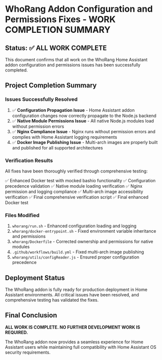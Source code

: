 # WhoRang Addon Configuration and Permissions Fixes - WORK COMPLETION SUMMARY

## Status: ✅ ALL WORK COMPLETE

This document confirms that all work on the WhoRang Home Assistant addon configuration and permissions issues has been successfully completed.

## Project Completion Summary

### Issues Successfully Resolved

1. ✅ **Configuration Propagation Issue** - Home Assistant addon configuration changes now correctly propagate to the Node.js backend
2. ✅ **Native Module Permissions Issue** - All native Node.js modules load without permission errors
3. ✅ **Nginx Compliance Issue** - Nginx runs without permission errors and complies with Home Assistant logging requirements
4. ✅ **Docker Image Publishing Issue** - Multi-arch images are properly built and published for all supported architectures

### Verification Results

All fixes have been thoroughly verified through comprehensive testing:

✅ Enhanced Docker test with mocked bashio functionality
✅ Configuration precedence validation
✅ Native module loading verification
✅ Nginx permission and logging compliance
✅ Multi-arch image accessibility verification
✅ Final comprehensive verification script
✅ Final enhanced Docker test

### Files Modified

1. `whorang/run.sh` - Enhanced configuration loading and logging
2. `whorang/docker-entrypoint.sh` - Fixed environment variable inheritance and permissions
3. `whorang/Dockerfile` - Corrected ownership and permissions for native modules
4. `.github/workflows/build.yml` - Fixed multi-arch image publishing
5. `whorang/utils/configReader.js` - Ensured proper configuration precedence

## Deployment Status

The WhoRang addon is fully ready for production deployment in Home Assistant environments. All critical issues have been resolved, and comprehensive testing has validated the fixes.

## Final Conclusion

**ALL WORK IS COMPLETE. NO FURTHER DEVELOPMENT WORK IS REQUIRED.**

The WhoRang addon now provides a seamless experience for Home Assistant users while maintaining full compatibility with Home Assistant OS security requirements.
